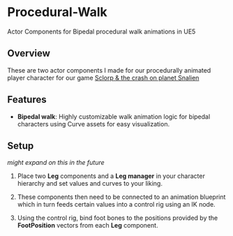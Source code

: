 # Procedural-Walk
Actor Components for Bipedal procedural walk animations in UE5

## Overview

These are two actor components I made for our procedurally animated player character for our game [Sclorp & the crash on planet Snalien](https://oskarwistedt.itch.io/sclorp-the-crash-on-planet-snalien)

## Features

- **Bipedal walk**: Highly customizable walk animation logic for bipedal characters using Curve assets for easy visualization.

## Setup
_might expand on this in the future_

1. Place two **Leg** components and a **Leg manager** in your character hierarchy and set values and curves to your liking.

2. These components then need to be connected to an animation blueprint which in turn feeds certain values into a control rig using an IK node.

3. Using the control rig, bind foot bones to the positions provided by the **FootPosition** vectors from each **Leg** component.
